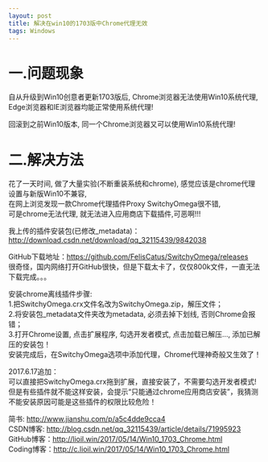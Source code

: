 ```yaml
---
layout: post
title: 解决在win10的1703版中Chrome代理无效
tags: Windows
---
```

# 一.问题现象
自从升级到Win10创意者更新1703版后, Chrome浏览器无法使用Win10系统代理,     
Edge浏览器和IE浏览器均能正常使用系统代理!      

回滚到之前Win10版本, 同一个Chrome浏览器又可以使用Win10系统代理!      

# 二.解决方法
花了一天时间, 做了大量实验(不断重装系统和chrome), 感觉应该是chrome代理设置与新版Win10不兼容,    
在网上浏览发现一款Chrome代理插件Proxy SwitchyOmega很不错,    
可是chrome无法代理, 就无法进入应用商店下载插件,可恶啊!!!     

我上传的插件安装包(已修改_metadata)：http://download.csdn.net/download/qq_32115439/9842038 

GitHub下载地址：https://github.com/FelisCatus/SwitchyOmega/releases    
很奇怪，国内网络打开GitHub很快，但是下载太卡了，仅仅800k文件，一直无法下载完成。。。

安装chrome离线插件步骤:    
	1.把SwitchyOmega.crx文件名改为SwitchyOmega.zip，解压文件；    
	2.将安装包_metadata文件夹改为metadata, 必须去掉下划线, 否则Chrome会报错；        
	3.打开Chrome设置, 点击扩展程序, 勾选开发者模式, 点击加载已解压..., 添加已解压的安装包！     
安装完成后，在SwitchyOmega选项中添加代理，Chrome代理神奇般又生效了！

2017.6.17追加：     
	可以直接把SwitchyOmega.crx拖到扩展，直接安装了，不需要勾选开发者模式!     
	但是有些插件就不能这样安装，会提示“只能通过chrome应用商店安装”，我猜测不能安装原因可能是这些插件的权限比较危险！

简书: http://www.jianshu.com/p/a5c4dde9cca4   
CSDN博客: http://blog.csdn.net/qq_32115439/article/details/71995923   
GitHub博客：http://lioil.win/2017/05/14/Win10_1703_Chrome.html   
Coding博客：http://c.lioil.win/2017/05/14/Win10_1703_Chrome.html